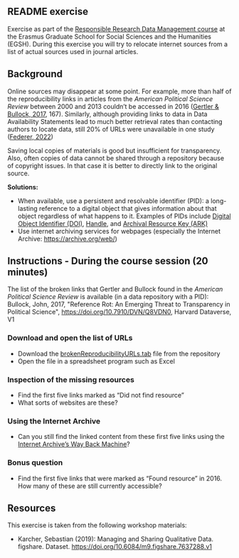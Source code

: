 ## README exercise 

Exercise as part of the [Responsible Research Data Management course](https://www.egsh.eur.nl/doctoral-education/phd-course-guide/responsible-research-data-management-rdm/) at the Erasmus Graduate School for Social Sciences and the Humanities (EGSH). During this exercise you will try to relocate internet sources from a list of actual sources used in journal articles.  

## Background
Online sources may disappear at some point. For example, more than half of the reproducibility links in articles from the *American Political Science Review* between 2000 and 2013 couldn’t be accessed in 2016 ([Gertler & Bullock, 2017](https://doi.org/10.1017/S1049096516002353), 167). Similarly, although providing links to data in Data Availability Statements lead to much better retrieval rates than contacting authors to locate data, still 20% of URLs were unavailable in one study ([Federer, 2022](https://doi.org/10.1371/journal.pone.0272845))  

Saving local copies of materials is good but insufficient for transparency. Also, often copies of data cannot be shared through a repository because of copyright issues. In that case it is better to directly link to the original source.  

**Solutions:**
- When available, use a persistent and resolvable identifier (PID): a long-lasting reference to a digital object that gives information about that object regardless of what happens to it. Examples of PIDs include [Digital Object Identifier (DOI)](https://www.doi.org/), [Handle](https://www.handle.net/), and [Archival Resource Key (ARK)](https://arks.org/)
- Use internet archiving services for webpages (especially the Internet Archive: https://archive.org/web/) 

## Instructions -  During the course session (20 minutes)
The list of the broken links that Gertler and Bullock found in the *American Political Science Review* is available (in a data repository with a PID):  
Bullock, John, 2017, "Reference Rot: An Emerging Threat to Transparency in Political Science", https://doi.org/10.7910/DVN/Q8VDN0, Harvard Dataverse, V1

### Download and open the list of URLs
- Download the [brokenReproducibilityURLs.tab](https://dataverse.harvard.edu/file.xhtml?persistentId=doi:10.7910/DVN/Q8VDN0/O1DXFS&version=1.0) file from the repository
- Open the file in a spreadsheet program such as Excel

### Inspection of the missing resources
- Find the first five links marked as “Did not find resource”
- What sorts of websites are these? 

### Using the Internet Archive
- Can you still find the linked content from these first five links using the [Internet Archive’s Way Back Machine](https://archive.org/web/)?

### Bonus question
- Find the first five links that were marked as “Found resource” in 2016. How many of these are still currently accessible?

## Resources
This exercise is taken from the following workshop materials:
- Karcher, Sebastian (2019): Managing and Sharing Qualitative Data. figshare. Dataset. https://doi.org/10.6084/m9.figshare.7637288.v1
